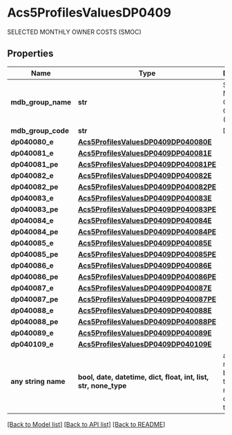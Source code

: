 # Acs5ProfilesValuesDP0409

SELECTED MONTHLY OWNER COSTS (SMOC)

## Properties
Name | Type | Description | Notes
------------ | ------------- | ------------- | -------------
**mdb_group_name** | **str** | SELECTED MONTHLY OWNER COSTS (SMOC) | 
**mdb_group_code** | **str** | DP0409 | 
**dp040080_e** | [**Acs5ProfilesValuesDP0409DP040080E**](Acs5ProfilesValuesDP0409DP040080E.md) |  | 
**dp040081_e** | [**Acs5ProfilesValuesDP0409DP040081E**](Acs5ProfilesValuesDP0409DP040081E.md) |  | 
**dp040081_pe** | [**Acs5ProfilesValuesDP0409DP040081PE**](Acs5ProfilesValuesDP0409DP040081PE.md) |  | 
**dp040082_e** | [**Acs5ProfilesValuesDP0409DP040082E**](Acs5ProfilesValuesDP0409DP040082E.md) |  | 
**dp040082_pe** | [**Acs5ProfilesValuesDP0409DP040082PE**](Acs5ProfilesValuesDP0409DP040082PE.md) |  | 
**dp040083_e** | [**Acs5ProfilesValuesDP0409DP040083E**](Acs5ProfilesValuesDP0409DP040083E.md) |  | 
**dp040083_pe** | [**Acs5ProfilesValuesDP0409DP040083PE**](Acs5ProfilesValuesDP0409DP040083PE.md) |  | 
**dp040084_e** | [**Acs5ProfilesValuesDP0409DP040084E**](Acs5ProfilesValuesDP0409DP040084E.md) |  | 
**dp040084_pe** | [**Acs5ProfilesValuesDP0409DP040084PE**](Acs5ProfilesValuesDP0409DP040084PE.md) |  | 
**dp040085_e** | [**Acs5ProfilesValuesDP0409DP040085E**](Acs5ProfilesValuesDP0409DP040085E.md) |  | 
**dp040085_pe** | [**Acs5ProfilesValuesDP0409DP040085PE**](Acs5ProfilesValuesDP0409DP040085PE.md) |  | 
**dp040086_e** | [**Acs5ProfilesValuesDP0409DP040086E**](Acs5ProfilesValuesDP0409DP040086E.md) |  | 
**dp040086_pe** | [**Acs5ProfilesValuesDP0409DP040086PE**](Acs5ProfilesValuesDP0409DP040086PE.md) |  | 
**dp040087_e** | [**Acs5ProfilesValuesDP0409DP040087E**](Acs5ProfilesValuesDP0409DP040087E.md) |  | 
**dp040087_pe** | [**Acs5ProfilesValuesDP0409DP040087PE**](Acs5ProfilesValuesDP0409DP040087PE.md) |  | 
**dp040088_e** | [**Acs5ProfilesValuesDP0409DP040088E**](Acs5ProfilesValuesDP0409DP040088E.md) |  | 
**dp040088_pe** | [**Acs5ProfilesValuesDP0409DP040088PE**](Acs5ProfilesValuesDP0409DP040088PE.md) |  | 
**dp040089_e** | [**Acs5ProfilesValuesDP0409DP040089E**](Acs5ProfilesValuesDP0409DP040089E.md) |  | 
**dp040109_e** | [**Acs5ProfilesValuesDP0409DP040109E**](Acs5ProfilesValuesDP0409DP040109E.md) |  | 
**any string name** | **bool, date, datetime, dict, float, int, list, str, none_type** | any string name can be used but the value must be the correct type | [optional]

[[Back to Model list]](../README.md#documentation-for-models) [[Back to API list]](../README.md#documentation-for-api-endpoints) [[Back to README]](../README.md)


